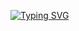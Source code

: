 [![Typing SVG](https://readme-typing-svg.demolab.com?font=Fira+Code&duration=1000&pause=1250&color=00FF11&repeat=false&width=435&lines=%E2%9D%AF+echo+%24HOME;%2Fhome%2Fdar3v%2F)](https://git.io/typing-svg)
